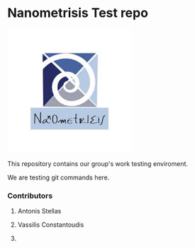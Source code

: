 # Nanometrisis Test repo
<img src="images/NANOMETRISIS.jpg" />


This repository contains our group's work testing enviroment.

We are testing git commands here. 

### Contributors ###

1. Antonis Stellas

2. Vassilis Constantoudis

3. 
